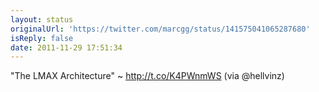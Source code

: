 ```yaml
---
layout: status
originalUrl: 'https://twitter.com/marcgg/status/141575041065287680'
isReply: false
date: 2011-11-29 17:51:34
---
```


"The LMAX Architecture" ~ http://t.co/K4PWnmWS (via @hellvinz)
